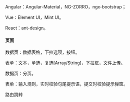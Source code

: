 Angular：Angular-Material，NG-ZORRO，ngx-bootstrap；

Vue：Element UI，Mint UI。

React：ant-design。

#### 页面

数据页：数据表格，下拉选项，按钮。

表单：文本，单选，复选[Array/String]，下拉框，文件上传。

数据页：分页。

表单：输入规则，实时校验句尾提示语，提交时校验提示弹窗。

路由跳转